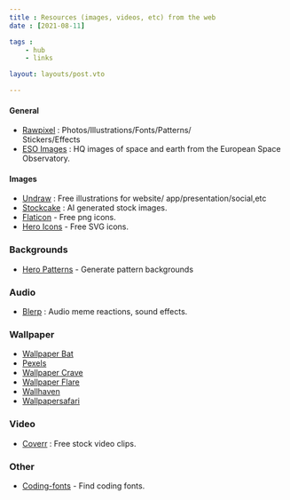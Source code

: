 ```yaml
---
title : Resources (images, videos, etc) from the web
date : [2021-08-11]

tags :
    - hub
    - links

layout: layouts/post.vto

---
```


#### General
- [Rawpixel](https://www.rawpixel.com/) :  Photos/Illustrations/Fonts/Patterns/ \
	Stickers/Effects
- [ESO Images](https://www.eso.org/public/images/) : HQ images of space and earth from the European Space Observatory.

#### Images 
- [Undraw](https://undraw.co/) : Free illustrations for website/ 
	app/presentation/social,etc
- [Stockcake](https://stockcake.com/) : AI generated stock images.
- [Flaticon](https://www.flaticon.com/) - Free png icons.
- [Hero Icons](https://heroicons.com/) - Free SVG icons.

### Backgrounds
- [Hero Patterns](https://heropatterns.com/) - Generate pattern backgrounds

### Audio
- [Blerp](https://blerp.com/discover/top-blerps) : Audio meme reactions, sound effects.

### Wallpaper
- [Wallpaper Bat](https://wallpaperbat.com/)
- [Pexels](https://www.pexels.com/)
- [Wallpaper Crave](https://wallpapercave.com/)
- [Wallpaper Flare](https://www.wallpaperflare.com/)
- [Wallhaven](https://wallhaven.cc/)
- [Wallpapersafari](https://wallpapersafari.com/)

### Video
- [Coverr](https://coverr.co/) : Free stock video clips.

### Other
- [Coding-fonts](https://coding-fonts.pages.dev/) - Find coding fonts.
